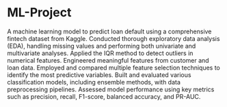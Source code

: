 # ML-Project
A machine learning model to predict loan default using a comprehensive fintech dataset from Kaggle. Conducted thorough exploratory data analysis (EDA), handling missing values and performing both univariate and multivariate analyses. Applied the IQR method to detect outliers in numerical features. Engineered meaningful features from customer and loan data. Employed and compared multiple feature selection techniques to identify the most predictive variables. Built and evaluated various classification models, including ensemble methods, with data preprocessing pipelines. Assessed model performance using key metrics such as precision, recall, F1-score, balanced accuracy, and PR-AUC.
